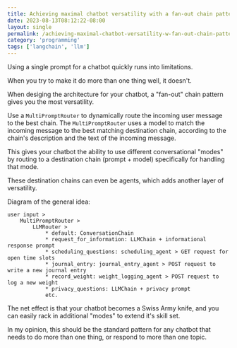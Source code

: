 ```yaml
---
title: Achieving maximal chatbot versatility with a fan-out chain pattern in LangChain
date: 2023-08-13T08:12:22-08:00
layout: single
permalink: /achieving-maximal-chatbot-versatility-w-fan-out-chain-pattern-in-langchain/
category: 'programming'
tags: ['langchain', 'llm']
---
```


Using a single prompt for a chatbot quickly runs into limitations.

When you try to make it do more than one thing well, it doesn't.

When desiging the architecture for your chatbot, a "fan-out" chain pattern gives you the most versatility.

Use a `MultiPromptRouter` to dynamically route the incoming user message to the best chain. The `MultiPromptRouter` uses a model to match the incoming message to the best matching destination chain, according to the chain's description and the text of the incoming message.

This gives your chatbot the ability to use different conversational "modes" by routing to a destination chain (prompt + model) specifically for handling that mode.

These destination chains can even be agents, which adds another layer of versatility.

Diagram of the general idea:

```
user input > 
	MultiPromptRouter > 
		LLMRouter >
			* default: ConversationChain 
			* request_for_information: LLMChain + informational response prompt
			* scheduling_questions: scheduling_agent > GET request for open time slots
			* journal_entry: journal_entry_agent > POST request to write a new journal entry
			* record_weight: weight_logging_agent > POST request to log a new weight
			* privacy_questions: LLMChain + privacy prompt
			etc.
```

The net effect is that your chatbot becomes a Swiss Army knife, and you can easily rack in additional "modes" to extend it's skill set.

In my opinion, this should be the standard pattern for any chatbot that needs to do more than one thing, or respond to more than one topic.
